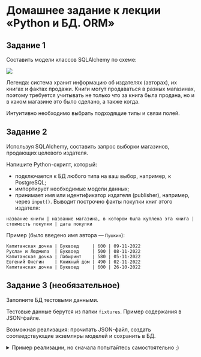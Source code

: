 # Домашнее задание к лекции «Python и БД. ORM»

## Задание 1

Составить модели классов SQLAlchemy по схеме:

![](readme/book_publishers_scheme.png)

Легенда: система хранит информацию об издателях (авторах), их книгах и фактах продажи. Книги могут продаваться в разных магазинах, поэтому требуется учитывать не только что за книга была продана, но и в каком магазине это было сделано, а также когда.

Интуитивно необходимо выбрать подходящие типы и связи полей.

## Задание 2

Используя SQLAlchemy, составить запрос выборки магазинов, продающих целевого издателя.

Напишите Python-скрипт, который:

- подключается к БД любого типа на ваш выбор, например, к PostgreSQL;
- импортирует необходимые модели данных;
- принимает имя или идентификатор издателя (publisher), например, через `input()`. Выводит построчно факты покупки книг этого издателя:

```
название книги | название магазина, в котором была куплена эта книга | стоимость покупки | дата покупки
```

Пример (было введено имя автора — `Пушкин`):

```
Капитанская дочка | Буквоед     | 600 | 09-11-2022
Руслан и Людмила  | Буквоед     | 500 | 08-11-2022
Капитанская дочка | Лабиринт    | 580 | 05-11-2022
Евгений Онегин    | Книжный дом | 490 | 02-11-2022
Капитанская дочка | Буквоед     | 600 | 26-10-2022
```

## Задание 3 (необязательное)

Заполните БД тестовыми данными.

Тестовые данные берутся из папки `fixtures`. Пример содержания в JSON-файле.

Возможная реализация: прочитать JSON-файл, создать соотведствующие экземляры моделей и сохранить в БД.

<details>

<summary>Пример реализации, но сначала попытайтесь самостоятельно ;)</summary>

```python
import json

import sqlalchemy
from sqlalchemy.orm import sessionmaker

from models import create_tables, Publisher, Shop, Book, Stock, Sale


DSN = '...'
engine = sqlalchemy.create_engine(DSN)
create_tables(engine)

Session = sessionmaker(bind=engine)
session = Session()

with open('fixtures/tests_data.json', 'r') as fd:
    data = json.load(fd)

for record in data:
    model = {
        'publisher': Publisher,
        'shop': Shop,
        'book': Book,
        'stock': Stock,
        'sale': Sale,
    }[record.get('model')]
    session.add(model(id=record.get('pk'), **record.get('fields')))
session.commit()
```